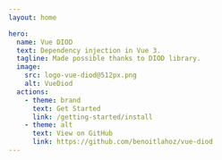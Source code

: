 ```yaml
---
layout: home

hero:
  name: Vue DIOD
  text: Dependency injection in Vue 3.
  tagline: Made possible thanks to DIOD library.
  image:
    src: logo-vue-diod@512px.png
    alt: VueDiod
  actions:
    - theme: brand
      text: Get Started
      link: /getting-started/install
    - theme: alt
      text: View on GitHub
      link: https://github.com/benoitlahoz/vue-diod
---
```

